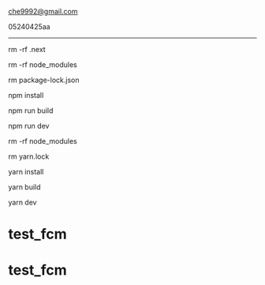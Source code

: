 che9992@gmail.com

05240425aa

---

rm -rf .next

rm -rf node_modules

rm package-lock.json

npm install

npm run build

npm run dev

rm -rf node_modules

rm yarn.lock

yarn install

yarn build

yarn dev
# test_fcm
# test_fcm
